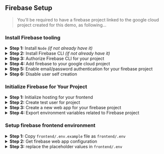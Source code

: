 ## Firebase Setup

> You'll be required to have a firebase project linked to the google cloud project created for this demo, as following...

### Install Firebase tooling

<details>

<summary><b>Step 1:</b> Install <code>Node</code> <i>(if not already have it)</i></summary>

 > Install [Node.js](https://www.nodejs.org/) using [nvm](https://github.com/nvm-sh/nvm/blob/master/README.md) on your development machine:

_(first install nvm)_
```bash
curl -o- https://raw.githubusercontent.com/nvm-sh/nvm/v0.40.3/install.sh | bash
```

_(second, close and reopen new terminal window)_

_(third, install node v22.x using nvm)_

```bash
nvm install 22
````

_(Installing Node.js automatically installs the `npm` command tools)_

</details>

<details>

<summary><b>Step 2:</b> Install Firebase CLI <i>(if not already have it)</i></summary>

```bash
npm install -g firebase-tools
```
</details>

<details>

<summary><b>Step 3:</b> Authorize Firebase CLI for your project</summary>

> (optional) if you are already logged in from a different / work account, then logout:

```bash
firebase logout
```

> authenticate and authorize firebase CLI with same Google account that the GCP project is linked with:

```bash
firebase login
```

> Above command will open a browser window asking you to log in with your Google account and grant Firebase CLI the necessary permissions. Once you've successfully logged in, the terminal will confirm that you are authenticated.

</details>

<details>

<summary><b>Step 4:</b> Add firebase to your google cloud project</summary>

> Make sure you have completed the [GCP Setup](GCP_SETUP.md) steps already!

```bash
firebase projects:addfirebase $GOOGLE_CLOUD_PROJECT
```

> If you already had firebase added to google cloud project, then might get error, you can ignore that.

</details>

<details>

<summary><b>Step 5:</b> Enable email/password authentication for your firebase project</summary>

1. Go to the [Firebase console](https://console.firebase.google.com/)

1. Select your project created above.

1. On project dashboard, under Build -> Authentication click on “Get started”

1. Select sign-in method, click on Add new provider

1. Select the Native provider “Email/Password”, toggle “Enable” to on, save

</details>

<details>

<summary><b>Step 6:</b> Disable user self creation</summary>

1. Goto “Settings” tab under Authentication

1. Click on “User actions”

1. Deselect “Enable create” checkbox

1. Save

</details>

### Initialize Firebase for Your Project

<details>

<summary><b>Step 1:</b> Initialize hosting for your frontend</summary>

```bash
(cd frontend; firebase init hosting --project $GOOGLE_CLOUD_PROJECT)
```

This command will start an interactive process. Here's how to respond to the prompts:

1. **What do you want to use as your public directory?** This is the most important step for a React app. The build process for React applications (using `create-react-app`) typically outputs the production files into a `build` or `dist` folder. Enter `build` (or `dist` if you are using Vite or a custom setup) and press Enter.

1. **Configure as a single-page application (rewrite all urls to /index.html)?** Type `Yes` (`y`) and press Enter. This is crucial for single-page applications like React apps, ensuring that routing works correctly.

1. **Set up automatic builds and deploys with GitHub?** Type `No` (`n`) unless you specifically want to set up continuous deployment with GitHub Actions at this time. You can always set this up later.

1. **File build/index.html already exists. Overwrite?** Type `No` (`n`). You don't want to overwrite the `index.html` file that is generated during the build process.

After completing these steps, Firebase will create two new files in your project's root directory: `.firebaserc` and `firebase.json`.

* `.firebaserc`: Stores your default Firebase project alias.

* `firebase.json`: Contains the configuration for Firebase services, including Hosting. It will specify your public directory (`build`) and the rewrite rule for single-page applications.

> Configure `firebase` to use your google project for frontend:

```bash
(cd frontend; firebase use $GOOGLE_CLOUD_PROJECT)
```

</details>

<details>

<summary><b>Step 2:</b> Create test user for project</summary>

1. Go to the [Firebase console](https://console.firebase.google.com/)

1. Select your project created above.

1. On project dashboard, under Build -> Authentication click on “Users” tab

1. Click on "Add user"

1. Enter email and password for a test user (e.g. `test@example.com` / `secret123`)

> The above test user can have any email/password, save it for using with testing later.

</details>

<details>

<summary><b>Step 3:</b> Create a new web app for your firebase project</summary>

> _(first confirm that you don't already have web app)_

```bash
(cd frontend; firebase apps:list)
```

> _(if don't have web app already, then create new)_

```bash
(cd frontend; firebase apps:create web)
```

This command will start an interactive process. Here's how to respond to the prompts:

1. **What would you like to call your app?** Use "demo-adk-app-frontend".

> save the app ID from output for use below.

</details>

<details>

<summary><b>Step 4:</b> Export environment variables related to Firebase project</summary>

> update the `.env` file in project's root directory with firebase web app ID and URLs:

```bash
cat >> .env <<'EOF'
# Firebase Project specific environment variables
export FIREBASE_APP_ID=<<app ID from above>>
export FIREBASE_APP_URLS="https://$GOOGLE_CLOUD_PROJECT.web.app"

EOF
```

> source `.env` into current terminal environment

```bash
source .env
```

</details>

### Setup firebase frontend environment

<details>

<summary><b>Step 1:</b> Copy <code>frontend/.env.example</code> file as <code>frontend/.env</code></summary>

```bash
cp frontend/.env.example frontend/.env
```
</details>

<details>

<summary><b>Step 2:</b> Get firebase web app configuration</summary>

```bash
(cd frontend; firebase apps:sdkconfig WEB $FIREBASE_APP_ID)
```

> output will look something like below:

```js
{
  projectId: "YOUR_FIREBASE_PROJECT_ID",
  appId: "YOUR_FIREBASE_APP_ID",
  storageBucket: "YOUR_FIREBASE_STORAGE_BUCKET",
  apiKey: "YOUR_FIREBASE_API_KEY",
  authDomain: "YOUR_FIREBASE_AUTH_DOMAIN",
  messagingSenderId: "YOUR_FIREBASE_MESSAGING_SENDER_ID"
}
```

</details>

<details>

<summary><b>Step 3:</b> replace the placeholder values in <code>frontend/.env</code></summary>

> Use the actual actual configuration from previous step to update values in `frontend/.env`.

> **Important**: Keep your apiKey and other configuration details secure. While the apiKey for web apps is generally considered safe to include in your client-side code (as it only allows access to services you've enabled and configured security rules for), you should never expose sensitive server-side keys.

</details>
